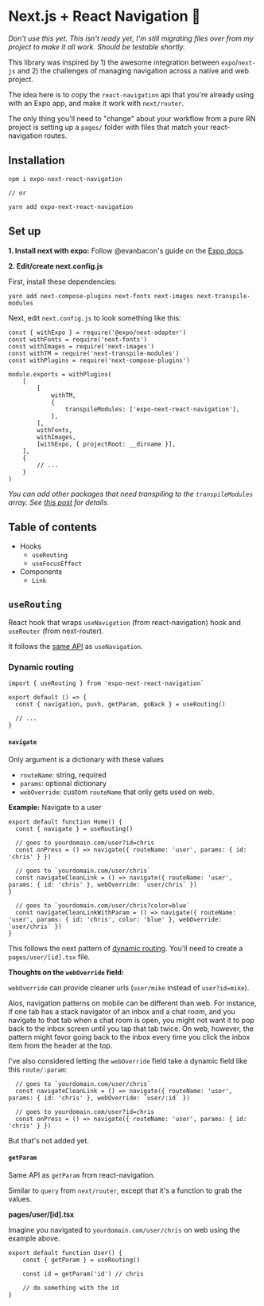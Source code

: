 # Next.js + React Navigation 🥳

_Don't use this yet. This isn't ready yet, I'm still migrating files over from my project to make it all work. Should be testable shortly._

This library was inspired by 1) the awesome integration between `expo`/`next-js` and 2) the challenges of managing navigation across a native and web project.

The idea here is to copy the `react-navigation` api that you're already using with an Expo app, and make it work with `next/router`.

The only thing you'll need to "change" about your workflow from a pure RN project is setting up a `pages/` folder with files that match your react-navigation routes.

## Installation

```
npm i expo-next-react-navigation

// or

yarn add expo-next-react-navigation
```

## Set up

**1. Install next with expo:** Follow @evanbacon's guide on the [Expo docs](https://docs.expo.io/versions/latest/guides/using-nextjs/).

**2. Edit/create next.config.js**

First, install these dependencies:

```
yarn add next-compose-plugins next-fonts next-images next-transpile-modules
```

Next, edit `next.config.js` to look something like this:

```es6
const { withExpo } = require('@expo/next-adapter')
const withFonts = require('next-fonts')
const withImages = require('next-images')
const withTM = require('next-transpile-modules')
const withPlugins = require('next-compose-plugins')

module.exports = withPlugins(
	[
		[
			withTM,
			{
				transpileModules: ['expo-next-react-navigation'],
			},
		],
		withFonts,
		withImages,
		[withExpo, { projectRoot: __dirname }],
	],
	{
		// ...
	}
)
```

_You can add other packages that need transpiling to the `transpileModules` array. See [this post](https://forums.expo.io/t/next-js-expo-web-syntaxerror-unexpected-token-export-with-npm-module/31127) for details._

## Table of contents

-   Hooks
    -   `useRouting`
    -   `useFocusEffect`
-   Components
    -   `Link`

## `useRouting`

React hook that wraps `useNavigation` (from react-navigation) hook and `useRouter` (from next-router).

It follows the [same API](https://reactnavigation.org/docs/en/next/use-navigation.html) as `useNavigation`.

### Dynamic routing

```
import { useRouting } from 'expo-next-react-navigation`

export default () => {
  const { navigation, push, getParam, goBack } = useRouting()

  // ...
}
```

#### `navigate`

Only argument is a dictionary with these values

-   `routeName`: string, required
-   `params`: optional dictionary
-   `webOverride`: custom `routeName` that only gets used on web.

**Example:** Navigate to a user

```
export default function Home() {
  const { navigate } = useRouting()

  // goes to yourdomain.com/user?id=chris
  const onPress = () => navigate({ routeName: 'user', params: { id: 'chris' } })

  // goes to `yourdomain.com/user/chris`
  const navigateCleanLink = () => navigate({ routeName: 'user', params: { id: 'chris' }, webOverride: `user/chris` })
}

  // goes to `yourdomain.com/user/chris?color=blue`
  const navigateCleanLinkWithParam = () => navigate({ routeName: 'user', params: { id: 'chris', color: 'blue' }, webOverride: `user/chris` })
}
```

This follows the next pattern of [dynamic routing](https://nextjs.org/learn/basics/clean-urls-with-dynamic-routing). You'll need to create a `pages/user/[id].tsx` file.

**Thoughts on the `webOverride` field:**

`webOverride` can provide cleaner urls (`user/mike` instead of `user?id=mike`).

Alos, navigation patterns on mobile can be different than web. For instance, if one tab has a stack navigator of an inbox and a chat room, and you navigate to that tab when a chat room is open, you might not want it to pop back to the inbox screen until you tap that tab twice. On web, however, the pattern might favor going back to the inbox every time you click the inbox item from the header at the top.

I've also considered letting the `webOverride` field take a dynamic field like this `route/:param`:

```
  // goes to `yourdomain.com/user/chris`
  const navigateCleanLink = () => navigate({ routeName: 'user', params: { id: 'chris' }, webOverride: `user/:id` })

  // goes to yourdomain.com/user?id=chris
  const onPress = () => navigate({ routeName: 'user', params: { id: 'chris' } })
```

But that's not added yet.

#### `getParam`

Same API as `getParam` from react-navigation.

Similar to `query` from `next/router`, except that it's a function to grab the values.

**pages/user/[id].tsx**

Imagine you navigated to `yourdomain.com/user/chris` on web using the example above.

```es6
export default function User() {
	const { getParam } = useRouting()

	const id = getParam('id') // chris

	// do something with the id
}
```

##
